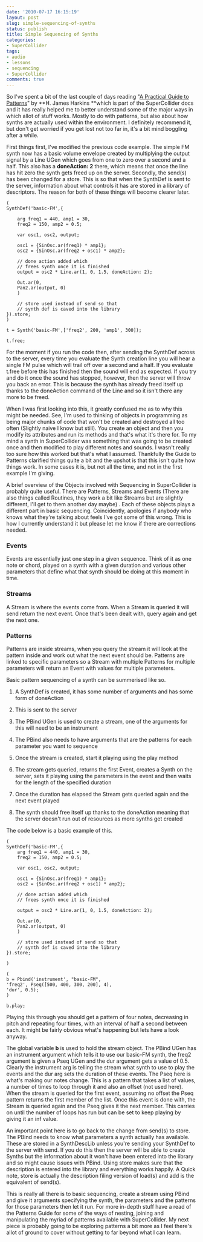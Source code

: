 ```yaml
---
date: '2010-07-17 16:15:19'
layout: post
slug: simple-sequencing-of-synths
status: publish
title: Simple Sequencing of Synths
categories:
- SuperCollider
tags:
- audio
- lessons
- sequencing
- SuperCollider
comments: true
---
```


So I've spent a bit of the last couple of days reading "[A Practical Guide to Patterns](http://supercollider.svn.sourceforge.net/viewvc/supercollider/trunk/common/build/Help/Streams-Patterns-Events/A%20Practical%20Guide/PG_01_Introduction.html)" by **H. James Harkins **which is part of the SuperCollider docs and it has really helped me to better understand some of the major ways in which allot of stuff works. Mostly to do with patterns, but also about how synths are actually used within the environment. I definitely recommend it, but don't get worried if you get lost not too far in, it's a bit mind boggling after a while.


First things first, I've modified the previous code example. The simple FM synth now has a basic volume envelope created by multiplying the output signal by a Line UGen which goes from one to zero over a second and a half. This also has a **doneAction: 2** there, which means that once the line has hit zero the synth gets freed up on the server. Secondly, the send(s) has been changed for a store. This is so that when the SynthDef is sent to the server, information about what controls it has are stored in a library of descriptors. The reason for both of these things will become clearer later.

```
(
SynthDef('basic-FM',{

    arg freq1 = 440, amp1 = 30,
    freq2 = 150, amp2 = 0.5;

    var osc1, osc2, output;

    osc1 = {SinOsc.ar(freq1) * amp1};
    osc2 = {SinOsc.ar(freq2 + osc1) * amp2};

    // done action added which
    // frees synth once it is finished
    output = osc2 * Line.ar(1, 0, 1.5, doneAction: 2);

    Out.ar(0,
    Pan2.ar(output, 0)
    )

    // store used instead of send so that
    // synth def is caved into the library
}).store;
)

t = Synth('basic-FM',['freq2', 200, 'amp1', 300]);

t.free;
```

For the moment if you run the code then, after sending the SynthDef across to the server, every time you evaluate the Synth creation line you will hear a single FM pulse which will trail off over a second and a half. If you evaluate t.free before this has finished then the sound will end as expected. If you try and do it once the sound has stopped, however, then the server will throw you back an error. This is because the synth has already freed itself up thanks to the doneAction command of the Line and so it isn't there any more to be freed.

When I was first looking into this, it greatly confused me as to why this might be needed. See, I'm used to thinking of objects in programming as being major chunks of code that won't be created and destroyed all too often (Slightly naive I know but still). You create an object and then you modify its attributes and run its methods and that's what it's there for. To my mind a synth in SuperCollider was something that was going to be created once and then modified to play different notes and sounds. I wasn't really too sure how this worked but that's what I assumed. Thankfully the Guide to Patterns clarified things quite a bit and the upshot is that this isn't quite how things work. In some cases it is, but not all the time, and not in the first example I'm giving.

A brief overview of the Objects involved with Sequencing in SuperCollider is probably quite useful. There are Patterns, Streams and Events (There are also things called Routines, they work a bit like Streams but are slightly different, I'll get to them another day maybe) . Each of these objects plays a different part in basic sequencing. Coincidently, apologies if anybody who knows what they're talking about feels I've got some of this wrong. This is how I currently understand it but please let me know if there are corrections needed.

### Events

Events are essentially just one step in a given sequence. Think of it as one note or chord, played on a synth with a given duration and various other parameters that define what that synth should be doing at this moment in time.

### Streams

A Stream is where the events come from. When a Stream is queried it will send return the next event. Once that's been dealt with, query again and get the next one.

### Patterns

Patterns are inside streams, when you query the stream it will look at the pattern inside and work out what the next event should be. Patterns are linked to specific parameters so a Stream with multiple Patterns for multiple parameters will return an Event with values for multiple parameters.

Basic pattern sequencing of a synth can be summerised like so.

  1. A SynthDef is created, it has some number of arguments and has some form of doneAction

  2. This is sent to the server

  3. The PBind UGen is used to create a stream, one of the arguments for this will need to be an instrument

  4. The PBind also needs to have arguments that are the patterns for each parameter you want to sequence

  5. Once the stream is created, start it playing using the play method

  6. The stream gets queried, returns the first Event, creates a Synth on the server, sets it playing using the parameters in the event and then waits for the length of the specified duration

  7. Once the duration has elapsed the Stream gets queried again and the next event played

  8. The synth should free itself up thanks to the doneAction meaning that the server doesn't run out of resources as more synths get created

The code below is a basic example of this.

```
(
SynthDef('basic-FM',{
    arg freq1 = 440, amp1 = 30,
    freq2 = 150, amp2 = 0.5;

    var osc1, osc2, output;

    osc1 = {SinOsc.ar(freq1) * amp1};
    osc2 = {SinOsc.ar(freq2 + osc1) * amp2};

    // done action added which
    // frees synth once it is finished

    output = osc2 * Line.ar(1, 0, 1.5, doneAction: 2);

    Out.ar(0,
    Pan2.ar(output, 0)
    )

    // store used instead of send so that
    // synth def is caved into the library
}).store;

)

(
b = Pbind('instrument', "basic-FM",
'freq2', Pseq([500, 400, 300, 200], 4),
'dur', 0.5);
)

b.play;
```

Playing this through you should get a pattern of four notes, decreasing in pitch and repeating four times, with an interval of half a second between each. It might be fairly obvious what's happening but lets have a look anyway.

The global variable **b** is used to hold the stream object. The PBind UGen has an instrument argument which tells it to use our basic-FM synth, the freq2 argument is given a Pseq UGen and the dur argument gets a value of 0.5. Clearly the instrument arg is telling the stream what synth to use to play the events and the dur arg sets the duration of these events. The Pseq here is what's making our notes change. This is a pattern that takes a list of values, a number of times to loop through it and also an offset (not used here). When the stream is queried for the first event, assuming no offset the Pseq pattern returns the first member of the list. Once this event is done with, the Stream is queried again and the Pseq gives it the next member. This carries on until the number of loops has run but can be set to keep playing by giving it an inf value.

An important point here is to go back to the change from send(s) to store. The PBind needs to know what parameters a synth actually has available. These are stored in a SynthDescLib unless you're sending your SynthDef to the server with send. If you do this then the server will be able to create Synths but the information about it won't have been entered into the library and so might cause issues with PBind. Using store makes sure that the description is entered into the library and everything works happily. A Quick note, store is actually the description filing version of load(s) and add is the equivalent of send(s).

This is really all there is to basic sequencing, create a stream using PBind and give it arguments specifying the synth, the parameters and the patterns for those parameters then let it run. For more in-depth stuff have a read of the Patterns Guide for some of the ways of nesting, joining and manipulating the myriad of patterns available with SuperCollider. My next piece is probably going to be exploring patterns a bit more as I feel there's allot of ground to cover without getting to far beyond what I can learn.

